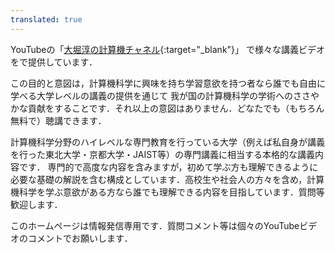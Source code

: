 ```yaml
---
translated: true
---
```

YouTubeの「[大堀淳の計算機チャネル](https://www.youtube.com/@keisankikagaku){:target="_blank"}」
で様々な講義ビデオをで提供しています．

この目的と意図は，計算機科学に興味を持ち学習意欲を持つ者なら誰でも自由に学べる大学レベルの講義の提供を通じて
我が国の計算機科学の学術へのささやかな貢献をすることです．それ以上の意図はありません．どなたでも（もちろん無料で）聴講できます．

計算機科学分野のハイレベルな専門教育を行っている大学（例えば私自身が講義を行った東北大学・京都大学・JAIST等）の専門講義に相当する本格的な講義内容です．
専門的で高度な内容を含みますが，初めて学ぶ方も理解できるように必要な基礎の解説を含む構成としています．高校生や社会人の方々を含め，計算機科学を学ぶ意欲がある方なら誰でも理解できる内容を目指しています．質問等歓迎します．

このホームページは情報発信専用です．質問コメント等は個々のYouTubeビデオのコメントでお願いします．

